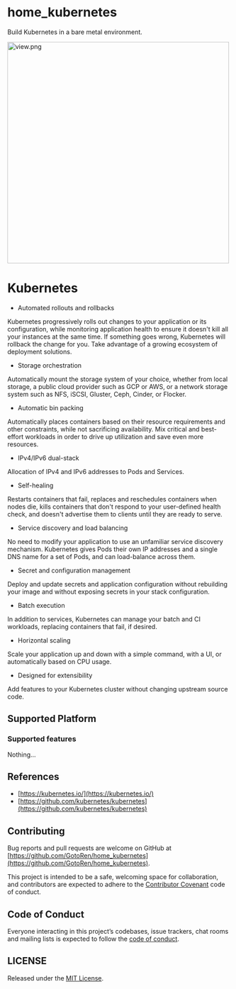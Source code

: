 # home_kubernetes
Build Kubernetes in a bare metal environment.

<img src="https://user-images.githubusercontent.com/63791288/168880588-7260713d-815a-4711-8992-781d9630791f.jpg" alt="view.png" width="500">

# Kubernetes
- Automated rollouts and rollbacks

Kubernetes progressively rolls out changes to your application or its configuration, while monitoring application health to ensure it doesn't kill all your instances at the same time. If something goes wrong, Kubernetes will rollback the change for you. Take advantage of a growing ecosystem of deployment solutions.

- Storage orchestration

Automatically mount the storage system of your choice, whether from local storage, a public cloud provider such as GCP or AWS, or a network storage system such as NFS, iSCSI, Gluster, Ceph, Cinder, or Flocker.

- Automatic bin packing

Automatically places containers based on their resource requirements and other constraints, while not sacrificing availability. Mix critical and best-effort workloads in order to drive up utilization and save even more resources.

- IPv4/IPv6 dual-stack

Allocation of IPv4 and IPv6 addresses to Pods and Services.

- Self-healing

Restarts containers that fail, replaces and reschedules containers when nodes die, kills containers that don't respond to your user-defined health check, and doesn't advertise them to clients until they are ready to serve.

- Service discovery and load balancing

No need to modify your application to use an unfamiliar service discovery mechanism. Kubernetes gives Pods their own IP addresses and a single DNS name for a set of Pods, and can load-balance across them.

- Secret and configuration management

Deploy and update secrets and application configuration without rebuilding your image and without exposing secrets in your stack configuration.

- Batch execution

In addition to services, Kubernetes can manage your batch and CI workloads, replacing containers that fail, if desired.

- Horizontal scaling

Scale your application up and down with a simple command, with a UI, or automatically based on CPU usage.

- Designed for extensibility

Add features to your Kubernetes cluster without changing upstream source code.

## Supported Platform

### Supported features

Nothing...

## References
- [https://kubernetes.io/](https://kubernetes.io/)
- [https://github.com/kubernetes/kubernetes](https://github.com/kubernetes/kubernetes)

## Contributing

Bug reports and pull requests are welcome on GitHub at [https://github.com/GotoRen/home_kubernetes](https://github.com/GotoRen/home_kubernetes).

This project is intended to be a safe, welcoming space for collaboration, and contributors are expected to adhere to the [Contributor Covenant](http://contributor-covenant.org) code of conduct.

## Code of Conduct

Everyone interacting in this project’s codebases, issue trackers, chat rooms and mailing lists is expected to follow the [code of conduct](./CODE_OF_CONDUCT.md).

## LICENSE

Released under the [MIT License](./LICENSE).
